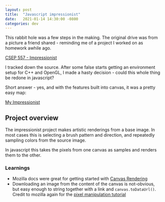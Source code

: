 ```yaml
---
layout: post
title:  "Javascript impressionist"
date:   2021-01-14 14:30:00 -0800
categories: dev
---
```


This rabbit hole was a few steps in the making.  The original drive was from a picture a friend shared - reminding me of a project I worked on as homework awhile ago.

  [CSEP 557 - Impressionist][csep-557]

I tracked down the source.  After some false starts getting an environment setup for C++ and OpenGL, I made a hasty decision - could this whole thing be redone in javascript?


Short answer - yes, and with the features built into canvas, it was a pretty easy map:

   [My Impressionist][image-toy]

## Project overview

The impressionist project makes artistic renderings from a base image.  In most cases this is selecting a brush pattern and direction, and repeatedly sampling colors from the source image.

In javascript this takes the pixels from one canvas as samples and renders them to the other.

### Learnings

 - Mozilla docs were great for getting started with [Canvas Rendering][moz-canvas]
 - Downloading an image from the content of the canvas is not-obvious, but easy enough to string together with a link and `canvas.toDataUrl()`.  Credit to mozilla again for the [pixel manipulation tutorial][moz-save]


[csep-557]: https://courses.cs.washington.edu/courses/csep557/19sp/src/impressionist/impressionist.php
[image-toy]: /assets/imgtest/
[moz-canvas]: https://developer.mozilla.org/en-US/docs/Web/API/CanvasRenderingContext2D
[moz-save]: https://developer.mozilla.org/en-US/docs/Web/API/Canvas_API/Tutorial/Pixel_manipulation_with_canvas#saving_images
